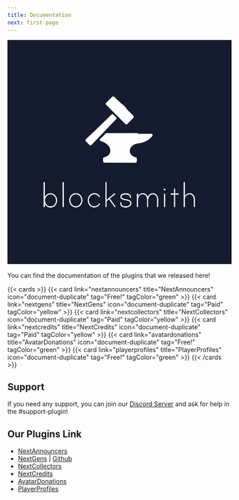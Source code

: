 ```yaml
---
title: Documentation
next: first-page
---
```


![](mainlogo.png)

You can find the documentation of the plugins that we released here!

{{< cards >}} 
    {{< card link="nextannouncers" title="NextAnnouncers" icon="document-duplicate" tag="Free!" tagColor="green" >}} 
    {{< card link="nextgens" title="NextGens" icon="document-duplicate" tag="Paid" tagColor="yellow" >}} 
    {{< card link="nextcollectors" title="NextCollectors" icon="document-duplicate" tag="Paid" tagColor="yellow" >}} 
    {{< card link="nextcredits" title="NextCredits" icon="document-duplicate" tag="Paid" tagColor="yellow" >}} 
    {{< card link="avatardonations" title="AvatarDonations" icon="document-duplicate" tag="Free!" tagColor="green" >}} 
    {{< card link="playerprofiles" title="PlayerProfiles" icon="document-duplicate" tag="Free!" tagColor="green" >}} 
{{< /cards >}}

## Support
If you need any support, you can join our [Discord Server](https://discord.com/invite/kMUSvP92fh) and ask for help in the #support-plugin!

## Our Plugins Link
- [NextAnnouncers](https://modrinth.com/plugin/nextannouncers)
- [NextGens](https://www.spigotmc.org/resources/nextgens-minecraft-gens-tycoon-plugin.111857/) | [Github](https://github.com/mdaffa48/NextGens)
- [NextCollectors](https://www.spigotmc.org/resources/nextcollectors-1-20-1-21-4-optimized-for-large-servers-with-upgrades-transaction-logs-and-more.121517/)
- [NextCredits](https://www.spigotmc.org/resources/nextcredits-multi-server-sync-unlimited-shops-shop-discounts-unlimited-products-and-more.121672/)
- [AvatarDonations](https://modrinth.com/plugin/avatardonation)
- [PlayerProfiles](https://modrinth.com/plugin/playerprofiles)
